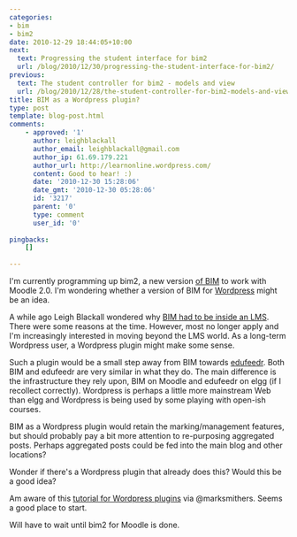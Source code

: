 ```yaml
---
categories:
- bim
- bim2
date: 2010-12-29 18:44:05+10:00
next:
  text: Progressing the student interface for bim2
  url: /blog/2010/12/30/progressing-the-student-interface-for-bim2/
previous:
  text: The student controller for bim2 - models and view
  url: /blog/2010/12/28/the-student-controller-for-bim2-models-and-view/
title: BIM as a Wordpress plugin?
type: post
template: blog-post.html
comments:
    - approved: '1'
      author: leighblackall
      author_email: leighblackall@gmail.com
      author_ip: 61.69.179.221
      author_url: http://learnonline.wordpress.com/
      content: Good to hear! :)
      date: '2010-12-30 15:28:06'
      date_gmt: '2010-12-30 05:28:06'
      id: '3217'
      parent: '0'
      type: comment
      user_id: '0'
    
pingbacks:
    []
    
---
```

I'm currently programming up bim2, a new version [of BIM](/blog/research/bam-blog-aggregation-management/) to work with Moodle 2.0. I'm wondering whether a version of BIM for [Wordpress](http://wordpress.org/) might be an idea.

A while ago Leigh Blackall wondered why [BIM had to be inside an LMS](/blog/2010/04/25/inside-out-outside-in-or-both/). There were some reasons at the time. However, most no longer apply and I'm increasingly interested in moving beyond the LMS world. As a long-term Wordpress user, a Wordpress plugin might make some sense.

Such a plugin would be a small step away from BIM towards [edufeedr](/blog/2010/11/16/edufeedr-is-live-bim-for-open-blog-courses/). Both BIM and edufeedr are very similar in what they do. The main difference is the infrastructure they rely upon, BIM on Moodle and edufeedr on elgg (if I recollect correctly). Wordpress is perhaps a little more mainstream Web than elgg and Wordpress is being used by some playing with open-ish courses.

BIM as a Wordpress plugin would retain the marking/management features, but should probably pay a bit more attention to re-purposing aggregated posts. Perhaps aggregated posts could be fed into the main blog and other locations?

Wonder if there's a Wordpress plugin that already does this? Would this be a good idea?

Am aware of this [tutorial for Wordpress plugins](http://php.heaveninteractive.com/php-tutorials/wordpress-php-tutorials/create-your-first-wordpress-plugin-in-10-minutes/) via @marksmithers. Seems a good place to start.

Will have to wait until bim2 for Moodle is done.